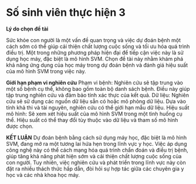 # Số sinh viên thực hiện 3
**Lý do chọn đề tài**

Sức khỏe con người là một vấn đề quan trọng và việc dự đoán bệnh một cách sớm có
thể giúp cải thiện chất lượng cuộc sống và tối ưu hóa quá trình điều trị. Một trong những
phương pháp hiện đại để tiếp cận việc này là sử dụng học máy, đặc biệt là mô hình SVM.
Chọn đề tài này nhằm khám phá khả năng ứng dụng của học máy trong dự đoán bệnh và
đánh giá hiệu suất của mô hình SVM trong việc này.

**Giới hạn phạm vi nghiên cứu**
Phạm vi bệnh: Nghiên cứu sẽ tập trung vào một số bệnh cụ thể, không bao gồm toàn
bộ danh sách bệnh. Điều này giúp tập trung nghiên cứu và đảm bảo tính xác thực của kết
quả.
Dữ liệu: Nghiên cứu sẽ sử dụng các nguồn dữ liệu sẵn có hoặc mô phỏng dữ liệu.
Dựa vào tính khả thi và tài nguyên, nghiên cứu có thể giới hạn mẫu dữ liệu.
Hiệu suất mô hình: Sẽ xem xét hiệu suất của mô hình SVM trong một tình huống cụ
thể. Hiệu suất có thể thay đổi tùy thuộc vào dữ liệu và tham số mô hình được chọn.

**KẾT LUẬN**
Dự đoán bệnh bằng cách sử dụng máy học, đặc biệt là mô hình SVM, đang mở ra một
tương lai hứa hẹn trong lĩnh vực y học. Việc áp dụng công nghệ này có thể cách mạng hóa
quá trình chẩn đoán và điều trị bệnh, giúp tăng khả năng phát hiện sớm và cải thiện chất
lượng cuộc sống của con người. Tuy nhiên, việc nghiên cứu và phát triển trong lĩnh vực
này còn đặt ra nhiều thách thức hấp dẫn, đòi hỏi sự hợp tác giữa các chuyên gia y học và
các nhà khoa học máy.
